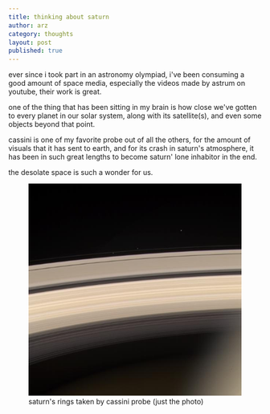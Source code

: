 ```yaml
---
title: thinking about saturn
author: arz
category: thoughts
layout: post
published: true
---
```


ever since i took part in an astronomy olympiad, i've been consuming a good amount of space media, especially the videos made by astrum on youtube, their work is great.

one of the thing that has been sitting in my brain is how close we've gotten to every planet in our solar system, along with its satellite(s), and even some objects beyond that point.

cassini is one of my favorite probe out of all the others, for the amount of visuals that it has sent to earth, and for its crash in saturn's atmosphere, it has been in such great lengths to become saturn' lone inhabitor in the end.

the desolate space is such a wonder for us.

<figure>
  <img alt="rings of saturn" src="/assets/images/saturn06422.jpg" />
  <figcaption>
    saturn's rings taken by cassini probe (just the photo)
  </figcaption>
</figure>